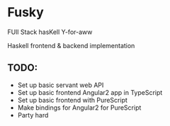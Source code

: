 # Fusky

FUll Stack hasKell Y-for-aww

Haskell frontend & backend implementation

## TODO:

* Set up basic servant web API
* Set up basic frontend Angular2 app in TypeScript
* Set up basic frontend with PureScript
* Make bindings for Angular2 for PureScript
* Party hard